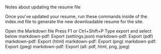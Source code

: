 Notes about updating the resume file

Once you've updated your resume, run these commands inside of the index.md file to generate the new downloadable resume for the site.


Open the Markdown file
Press F1 or Ctrl+Shift+P
Type export and select below
markdown-pdf: Export (settings.json)
markdown-pdf: Export (pdf)
markdown-pdf: Export (html)
markdown-pdf: Export (png)
markdown-pdf: Export (jpeg)
markdown-pdf: Export (all: pdf, html, png, jpeg)